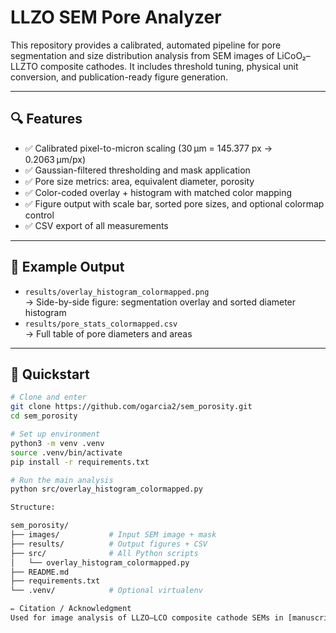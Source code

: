 # LLZO SEM Pore Analyzer

This repository provides a calibrated, automated pipeline for pore segmentation and size distribution analysis from SEM images of LiCoO₂–LLZTO composite cathodes. It includes threshold tuning, physical unit conversion, and publication-ready figure generation.

---

## 🔍 Features

- ✅ Calibrated pixel-to-micron scaling (30 µm = 145.377 px → 0.2063 µm/px)
- ✅ Gaussian-filtered thresholding and mask application
- ✅ Pore size metrics: area, equivalent diameter, porosity
- ✅ Color-coded overlay + histogram with matched color mapping
- ✅ Figure output with scale bar, sorted pore sizes, and optional colormap control
- ✅ CSV export of all measurements

---

## 🧪 Example Output

- `results/overlay_histogram_colormapped.png`  
  → Side-by-side figure: segmentation overlay and sorted diameter histogram  
- `results/pore_stats_colormapped.csv`  
  → Full table of pore diameters and areas

---

## 🚀 Quickstart

```bash
# Clone and enter
git clone https://github.com/ogarcia2/sem_porosity.git
cd sem_porosity

# Set up environment
python3 -m venv .venv
source .venv/bin/activate
pip install -r requirements.txt

# Run the main analysis
python src/overlay_histogram_colormapped.py

Structure:

sem_porosity/
├── images/           # Input SEM image + mask
├── results/          # Output figures + CSV
├── src/              # All Python scripts
│   └── overlay_histogram_colormapped.py
├── README.md
├── requirements.txt
└── .venv/            # Optional virtualenv

✏ Citation / Acknowledgment
Used for image analysis of LLZO–LCO composite cathode SEMs in [manuscript ref]. Developed by Oskar Garcia and Bo Wang’s group at LLNL/SFSU.


